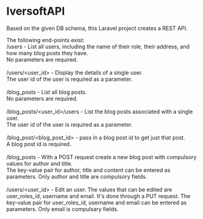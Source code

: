 # IversoftAPI
Based on the given DB schema, this Laravel project creates a REST API.


The following end-points exist:<br> 
/users - List all users, including the name of their role, their address, and how many blog posts they have.<br>No parameters are required.<br><br>
/users/<user_id> - Display the details of a single user.<br>The user id of the user is required as a parameter.<br><br>
/blog_posts - List all blog posts.<br>No parameters are required.<br><br>
/blog_posts/<user_id>/users - List the blog posts associated with a single user.<br>The user id of the user is required as a parameter.<br><br>
/blog_post/<blog_post_id> - pass in a blog post id to get just that post.<br>A blog post id is required.<br><br>
/blog_posts - With a POST request create a new blog post with compulsory values for author and title.<br>The key-value pair for author, title and content can be entered as parameters. Only author and title are compulsory fields.<br><br> 
/users/<user_id> - Edit an user. The values that can be edited are user_roles_id, username and email. It's done through a PUT request. The key-value pair for user_roles_id, username and email can be entered as parameters. Only email is compulsary fields.<br><br>   




